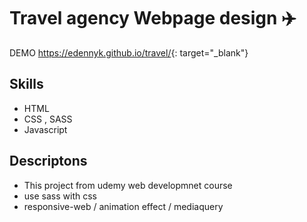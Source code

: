 # Travel agency Webpage design :airplane:
DEMO <https://edennyk.github.io/travel/>{: target="_blank"}
## Skills
* HTML 
* CSS , SASS
* Javascript

## Descriptons
* This project from udemy web developmnet course 
* use sass with css
* responsive-web / animation effect / mediaquery 

